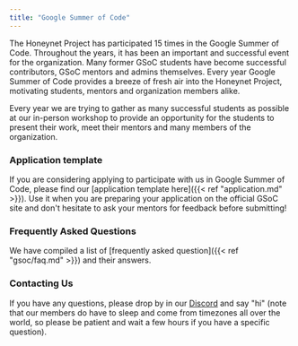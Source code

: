 ```yaml
---
title: "Google Summer of Code"
---
```


The Honeynet Project has participated 15 times in the Google Summer of Code. Throughout the years, it has been an important and successful event for the organization. Many former GSoC students have become successful contributors, GSoC mentors and admins themselves. Every year Google Summer of Code provides a breeze of fresh air into the Honeynet Project, motivating students, mentors and organization members alike.

Every year we are trying to gather as many successful students as possible at our in-person workshop to provide an opportunity for the students to present their work, meet their mentors and many members of the organization.

### Application template

If you are considering applying to participate with us in Google Summer of Code, please find our [application template here]({{< ref "application.md" >}}). Use it when you are preparing your application on the official GSoC site and don't hesitate to ask your mentors for feedback before submitting!

### Frequently Asked Questions

We have compiled a list of [frequently asked question]({{< ref "gsoc/faq.md" >}}) and their answers.

### Contacting Us

If you have any questions, please drop by in our [Discord](https://discord.gg/68B8Ru5fSU) and say "hi" (note that our members do have to sleep and come from timezones all over the world, so please be patient and wait a few hours if you have a specific question).